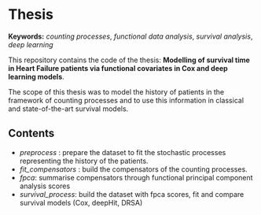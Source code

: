 # Thesis

**Keywords:** *counting processes*, *functional data analysis*, *survival analysis*, *deep learning*


This repository contains the code of the thesis: **Modelling of survival time in Heart Failure patients via functional covariates in Cox and deep learning models**.

The scope of this thesis was to model the history of patients in the framework of counting processes and to use this information in classical and state-of-the-art survival models.


## Contents

- *preprocess* : prepare the dataset to fit the stochastic processes representing the history of the patients.
- *fit_compensators* :   build the compensators of the counting processes.
- *fpca*: summarise compensators through functional principal component analysis scores
- *survival_process*: build the dataset with fpca scores, fit and compare survival models (Cox, deepHit, DRSA)